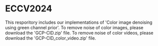 # ECCV2024
This resporitory includes our implementations of 'Color image denoising using green channel prior'.
To remove noise of color images, please download the 'GCP-CID.zip' file.
To remove noise of color videos, please download the 'GCP-CID_color_video.zip' file.
